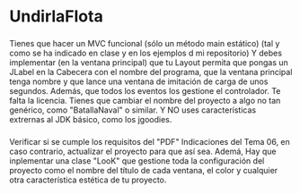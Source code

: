 # UndirlaFlota


###
Tienes que hacer un MVC funcional (sólo un método main estático)
(tal y como se ha indicado en clase y en los ejemplos d mi repositorio)
Y debes implementar (en la ventana principal) que tu Layout permita
que pongas un JLabel en la Cabecera con el nombre del programa,
que la ventana principal tenga nombre y
que lance una ventana de imitación de carga de unos segundos.
Además, que todos los eventos los gestione el controlador.
Te falta la licencia.
Tienes que cambiar el nombre del proyecto a algo no tan genérico,
como "BatallaNaval" o similar.
Y NO uses características extrernas al JDK básico, como los jgoodies.
###

Verificar si se cumple los requisitos del "PDF" Indicaciones del Tema 06,
en caso contrario, actualizar el proyecto para que así sea.
Ademá, Hay que inplementar una clase "LooK" que gestione toda la configuración del proyecto 
como el nombre del título de cada ventana, el color y cualquier otra característica
estética de tu proyecto.
###
